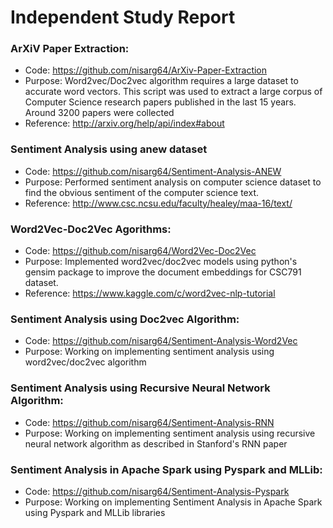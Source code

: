 # Independent Study Report

### ArXiV Paper Extraction:
- Code: https://github.com/nisarg64/ArXiv-Paper-Extraction
- Purpose: Word2vec/Doc2vec algorithm requires a large dataset to accurate word vectors. This script was used to extract a large corpus of Computer Science research papers published in the last 15 years. Around 3200 papers were collected
- Reference: http://arxiv.org/help/api/index#about

### Sentiment Analysis using anew dataset
- Code: https://github.com/nisarg64/Sentiment-Analysis-ANEW
- Purpose: Performed sentiment analysis on computer science dataset to find the obvious sentiment of the computer science text.
- Reference: http://www.csc.ncsu.edu/faculty/healey/maa-16/text/

### Word2Vec-Doc2Vec Agorithms:
- Code: https://github.com/nisarg64/Word2Vec-Doc2Vec
- Purpose: Implemented word2vec/doc2vec models using python's gensim package to improve the document embeddings for CSC791 dataset.
- Reference: https://www.kaggle.com/c/word2vec-nlp-tutorial

### Sentiment Analysis using Doc2vec Algorithm:
- Code: https://github.com/nisarg64/Sentiment-Analysis-Word2Vec
- Purpose: Working on implementing sentiment analysis using word2vec/doc2vec algorithm

### Sentiment Analysis using Recursive Neural Network Algorithm:
- Code: https://github.com/nisarg64/Sentiment-Analysis-RNN
- Purpose: Working on implementing sentiment analysis using recursive neural network algorithm as described in Stanford's RNN paper

### Sentiment Analysis in Apache Spark using Pyspark and MLLib:
- Code: https://github.com/nisarg64/Sentiment-Analysis-Pyspark
- Purpose: Working on implementing Sentiment Analysis in Apache Spark using Pyspark and MLLib libraries

